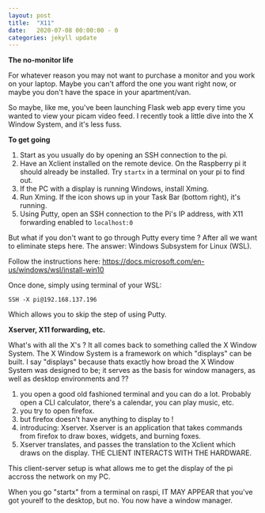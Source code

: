 ```yaml
---
layout: post
title:  "X11"
date:   2020-07-08 00:00:00 - 0
categories: jekyll update
---
```

**The no-monitor life**

For whatever reason you may not want to purchase a monitor and you work on your laptop. Maybe you can't afford the one you want right now, or maybe you don't have the space in your apartment/van. 

So maybe, like me, you've been launching Flask web app every time you wanted to view your picam video feed. I recently took a little dive into the X Window System, and it's less fuss. 

**To get going**

1. Start as you usually do by opening an SSH connection to the pi. 
2. Have an Xclient installed on the remote device. On the Raspberry pi it should already be installed. Try `startx` in a terminal on your pi to find out.
2. If the PC with a display is running Windows, install Xming. 
3. Run Xming. If the icon shows up in your Task Bar (bottom right), it's running.  
3. Using Putty, open an SSH connection to the Pi's IP address, with X11 forwarding enabled to `localhost:0`

But what if you don't want to go through Putty every time ? After all we want to eliminate steps here.
The answer: Windows Subsystem for Linux (WSL). 

Follow the instructions here: https://docs.microsoft.com/en-us/windows/wsl/install-win10

Once done, simply using terminal of your WSL:

`SSH -X pi@192.168.137.196`

Which allows you to skip the step of using Putty.

**Xserver, X11 forwarding, etc.**

What's with all the X's ? It all comes back to something called the X Window System. 
The X Window System is a framework on which "displays" can be built. I say "displays" because thats exactly how broad the X Window System was designed to be; it serves as the basis for window managers, as well as desktop environments and ??

1. you open a good old fashioned terminal and you can do a lot. Probably open a CLI calculator, there's a calendar, you can play music, etc.
2. you try to open firefox. 
3. but firefox doesn't have anything to display to ! 
4. introducing: Xserver. Xserver is an application that takes commands from firefox to draw boxes, widgets, and burning foxes. 
5. Xserver translates, and passes the translation to the Xclient which draws on the display. THE CLIENT INTERACTS WITH THE HARDWARE. 

This client-server setup is what allows me to get the display of the pi accross the network on my PC. 

When you go "startx" from a terminal on raspi, IT MAY APPEAR that you've got yourelf to the desktop, but no. 
You now have a window manager. 